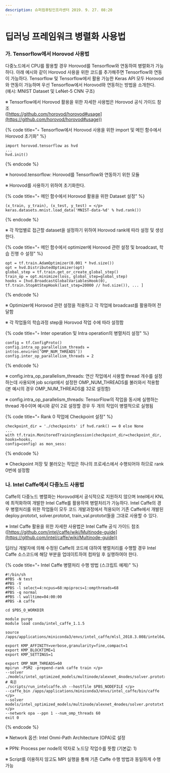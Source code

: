 ```yaml
---
description: 슈퍼컴퓨팅인프라센터 2019. 9. 27. 08:20
---
```


# 딥러닝 프레임워크 병렬화 사용법

### **가. Tensorflow에서 Horovod 사용법**

다중노드에서 CPU를 활용할 경우 Horovod를 Tensorflow와 연동하여 병렬화가 가능하다. 아래 예시와 같이 Horovod 사용을 위한 코드를 추가해주면 Tensorflow와 연동이 가능하다. Tensorflow 및 Tensorflow에서 활용 가능한 Keras API 모두 Horovod와 연동이 가능하며 우선 Tensorflow에서 Horovod와 연동하는 방법을 소개한다.\
(예시: MNIST Dataset 및 LeNet-5 CNN 구조)



※ Tensorflow에서 Horovod 활용을 위한 자세한 사용법은 Horovod 공식 가이드 참조\
([https://github.com/horovod/horovod#usage](https://github.com/horovod/horovod#usage))



{% code title="◦ Tensorflow에서 Horovod 사용을 위한 import 및 메인 함수에서 Horovod 초기화" %}
```
import horovod.tensorflow as hvd
...
hvd.init()
```
{% endcode %}

※ horovod.tensorflow: Horovod를 Tensorflow와 연동하기 위한 모듈

※ Horovod를 사용하기 위하여 초기화한다.



{% code title="◦ 메인 함수에서 Horovod 활용을 위한 Dataset 설정" %}
```
(x_train, y_train), (x_test, y_test) = </p>
keras.datasets.mnist.load_data('MNIST-data-%d' % hvd.rank())
```
{% endcode %}

※ 각 작업별로 접근할 dataset을 설정하기 위하여 Horovod rank에 따라 설정 및 생성한다.



{% code title="◦ 메인 함수에서 optimizer에 Horovod 관련 설정 및 broadcast, 학습 진행 수 설정" %}
```
opt = tf.train.AdamOptimizer(0.001 * hvd.size())
opt = hvd.DistributedOptimizer(opt)
global_step = tf.train.get_or_create_global_step()
train_op = opt.minimize(loss, global_step=global_step)
hooks = [hvd.BroadcastGlobalVariablesHook(0),
tf.train.StopAtStepHook(last_step=20000 // hvd.size()), ... ]
```
{% endcode %}

※ Optimizer에 Horovod 관련 설정을 적용하고 각 작업에 broadcast를 활용하여 전달함

※ 각 작업들의 학습과정 step을 Horovod 작업 수에 따라 설정함



{% code title="◦ Inter operation 및 Intra operation의 병렬처리 설정" %}
```
config = tf.ConfigProto()
config.intra_op_parallelism_threads = int(os.environ[‘OMP_NUM_THREADS’])
config.inter_op_parallelism_threads = 2
```
{% endcode %}

※ config.intra\_op\_parallelism\_threads: 연산 작업에서 사용할 thread 개수를 설정하는데 사용되며 job script에서 설정한 OMP\_NUM\_THREADS를 불러와서 적용함 (본 예시의 경우 OMP\_NUM\_THREADS를 32로 설정함)

※ config.intra\_op\_parallelism\_threads: TensorFlow의 작업을 동시에 실행하는 thread 개수이며 예시와 같이 2로 설정할 경우 두 개의 작업이 병렬적으로 실행됨



{% code title="◦ Rank 0 작업에 Checkpoint 설정" %}
```
checkpoint_dir = './checkpoints' if hvd.rank() == 0 else None
...
with tf.train.MonitoredTrainingSession(checkpoint_dir=checkpoint_dir,
hooks=hooks,
config=config) as mon_sess:
```
{% endcode %}

※ Checkpoint 저장 및 불러오는 작업은 하나의 프로세스에서 수행되어야 하므로 rank 0번에 설정함

### **나. Intel Caffe에서 다중노드 사용법**

Caffe의 다중노드 병렬화는 Horovod에서 공식적으로 지원하지 않으며 Intel에서 KNL에 최적화하여 개발한 Intel Caffe를 활용하여 병렬처리가 가능하다. Intel Caffe의 경우 병렬처리를 위한 작업들이 모두 코드 개발과정에서 적용되어 기존 Caffe에서 개발된 deploy.prototxt, solver.prototxt, train\_val.prototxt들을 그대로 사용할 수 있다.

※ Intel Caffe 활용을 위한 자세한 사용법은 Intel Caffe 공식 가이드 참조\
([https://github.com/intel/caffe/wiki/Multinode-guide](https://github.com/intel/caffe/wiki/Multinode-guide))

딥러닝 개발자에 의해 수정된 Caffe의 코드에 대하여 병렬처리를 수행할 경우 Intel Caffe 소스코드에 해당 부분을 업데이트하여 컴파일 후 실행하여야 한다.

{% code title="◦ Intel Caffe 병렬처리 수행 방법 (스크립트 예제)" %}
```
#!/bin/sh
#PBS -N test
#PBS -V
#PBS -l select=4:ncpus=68:mpiprocs=1:ompthreads=68
#PBS -q normal
#PBS -l walltime=04:00:00
#PBS -A caffe

cd $PBS_O_WORKDIR

module purge
module load conda/intel_caffe_1.1.5

source /apps/applications/miniconda3/envs/intel_caffe/mlsl_2018.3.008/intel64/bin/mlslvars.sh

export KMP_AFFINITY=verbose,granularity=fine,compact=1
export KMP_BLOCKTIME=1
export KMP_SETTINGS=1

export OMP_NUM_THREADS=60
mpirun -PSM2 -prepend-rank caffe train </p>
--solver ./models/intel_optimized_models/multinode/alexnet_4nodes/solver.prototxt
# 혹은
./scripts/run_intelcaffe.sh --hostfile $PBS_NODEFILE </p>
--caffe_bin /apps/applications/miniconda3/envs/intel_caffe/bin/caffe </p>
--solver models/intel_optimized_models/multinode/alexnet_4nodes/solver.prototxt </p>
--network opa --ppn 1 --num_omp_threads 60
exit 0
```
{% endcode %}

※ Network 옵션: Intel Onmi-Path Architecture (OPA)로 설정

※ PPN: Process per node의 약자로 노드당 작업수를 뜻함 (기본값: 1)

※ Script를 이용하지 않고도 MPI 실행을 통해 기존 Caffe 수행 방법과 동일하게 수행 가능
